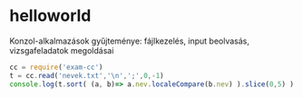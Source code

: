# helloworld
Konzol-alkalmazások gyűjteménye: fájlkezelés, input beolvasás, vizsgafeladatok megoldásai
```javascript
cc = require('exam-cc')
t = cc.read('nevek.txt','\n',';',0,-1)
console.log(t.sort( (a, b)=> a.nev.localeCompare(b.nev) ).slice(0,5) )
```

